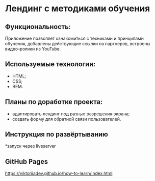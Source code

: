 # Лендинг с методиками обучения
## Функциональность:
Приложение позволяет ознакомиться с техниками и принципами обучения, добавлены действующие ссылки на партнеров, встроены видео-ролики из YouTube.

## Используемые технологии:

- HTML;
- CSS;
- BEM.

## Планы по доработке проекта:

- адаптировать лендинг под разные разрешения экрана;
- создать форму для обратной связи пользователей.

## Инструкция по развёртыванию
*запуск через liveserver

## GitHub Pages
https://viktoriiadev.github.io/how-to-learn/index.html
